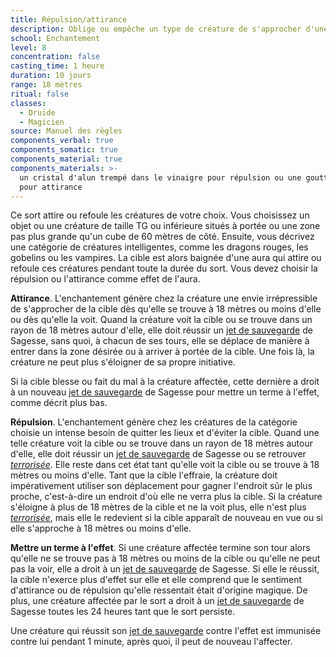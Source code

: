 ```yaml
---
title: Répulsion/attirance
description: Oblige ou empêche un type de créature de s'approcher d'une zone.
school: Enchantement
level: 8
concentration: false
casting_time: 1 heure
duration: 10 jours
range: 18 mètres
ritual: false
classes:
  - Druide
  - Magicien
source: Manuel des règles
components_verbal: true
components_somatic: true
components_material: true
components_materials: >-
  un cristal d'alun trempé dans le vinaigre pour répulsion ou une goutte de miel
  pour attirance
---
```

Ce sort attire ou refoule les créatures de votre choix. Vous choisissez un objet ou une créature de taille TG ou inférieure situés à portée ou une zone pas plus grande qu'un cube de 60 mètres de côté. Ensuite, vous décrivez une catégorie de créatures intelligentes, comme les dragons rouges, les gobelins ou les vampires. La cible est alors baignée d'une aura qui attire ou refoule ces créatures pendant toute la durée du sort. Vous devez choisir la répulsion ou l'attirance comme effet de l'aura.

**Attirance**. L'enchantement génère chez la créature une envie irrépressible de s'approcher de la cible dès qu'elle se trouve à 18 mètres ou moins d'elle ou dès qu'elle la voit. Quand la créature voit la cible ou se trouve dans un rayon de 18 mètres autour d'elle, elle doit réussir un [jet de sauvegarde](/utiliser-les-caracteristiques/#jets-de-sauvegarde) de Sagesse, sans quoi, à chacun de ses tours, elle se déplace de manière à entrer dans la zone désirée ou à arriver à portée de la cible. Une fois là, la créature ne peut plus s'éloigner de sa propre initiative.

Si la cible blesse ou fait du mal à la créature affectée, cette dernière a droit à un nouveau [jet de sauvegarde](/utiliser-les-caracteristiques/#jets-de-sauvegarde) de Sagesse pour mettre un terme à l'effet, comme décrit plus bas.

**Répulsion**. L'enchantement génère chez les créatures de la catégorie choisie un intense besoin de quitter les lieux et d'éviter la cible. Quand une telle créature voit la cible ou se trouve dans un rayon de 18 mètres autour d'elle, elle doit réussir un [jet de sauvegarde](/utiliser-les-caracteristiques/#jets-de-sauvegarde) de Sagesse ou se retrouver [_terrorisée_](/gerer-la-sante-du-personnage/#terrorise). Elle reste dans cet état tant qu'elle voit la cible ou se trouve à 18 mètres ou moins d'elle. Tant que la cible l'effraie, la créature doit impérativement utiliser son déplacement pour gagner l'endroit sûr le plus proche, c'est-à-dire un endroit d'où elle ne verra plus la cible. Si la créature s'éloigne à plus de 18 mètres de la cible et ne la voit plus, elle n'est plus [_terrorisée_](/gerer-la-sante-du-personnage/#terrorise), mais elle le redevient si la cible apparaît de nouveau en vue ou si elle s'approche à 18 mètres ou moins d'elle.

**Mettre un terme à l'effet**. Si une créature affectée termine son tour alors qu'elle ne se trouve pas à 18 mètres ou moins de la cible ou qu'elle ne peut pas la voir, elle a droit à un [jet de sauvegarde](/utiliser-les-caracteristiques/#jets-de-sauvegarde) de Sagesse. Si elle le réussit, la cible n'exerce plus d'effet sur elle et elle comprend que le sentiment d'attirance ou de répulsion qu'elle ressentait était d'origine magique. De plus, une créature affectée par le sort a droit à un [jet de sauvegarde](/utiliser-les-caracteristiques/#jets-de-sauvegarde) de Sagesse toutes les 24 heures tant que le sort persiste.

Une créature qui réussit son [jet de sauvegarde](/utiliser-les-caracteristiques/#jets-de-sauvegarde) contre l'effet est immunisée contre lui pendant 1 minute, après quoi, il peut de nouveau l'affecter.
